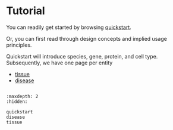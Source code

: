 # Tutorial

You can readily get started by browsing [quickstart](quickstart).

Or, you can first read through design concepts and implied usage principles.

Quickstart will introduce species, gene, protein, and cell type. Subsequently, we have one page per entity

- [tissue](tissue)
- [disease](disease)

```{include} concepts.md

```

```{toctree}
:maxdepth: 2
:hidden:

quickstart
disease
tissue
```
